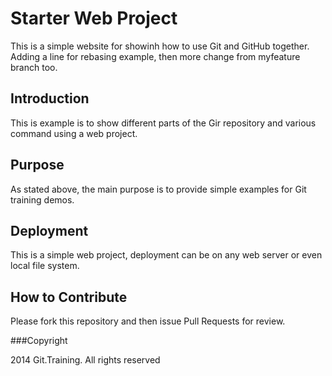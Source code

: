 # Starter Web Project

This is a simple website for showinh how to use Git and GitHub together.
Adding a line for rebasing example, then 
more change from myfeature  branch too.

## Introduction

This is example is to show different parts of the Gir repository and various command using a web project.

## Purpose

As stated above, the main purpose is to provide simple examples for Git training demos. 

## Deployment
 
This is a simple web project, deployment can be on any web server or even local file system.

## How to Contribute 

Please fork this repository and then issue Pull Requests for review.

###Copyright

2014 Git.Training. All rights reserved 

